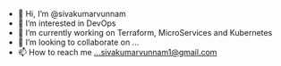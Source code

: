 - 👋 Hi, I’m @sivakumarvunnam
- 👀 I’m interested in DevOps
- 🌱 I’m currently working on Terraform, MicroServices and Kubernetes
- 💞️ I’m looking to collaborate on ...
- 📫 How to reach me ...sivakumarvunnam1@gmail.com

<!---
sivakumarvunnam/sivakumarvunnam is a ✨ special ✨ repository because its `README.md` (this file) appears on your GitHub profile.
You can click the Preview link to take a look at your changes.
--->
